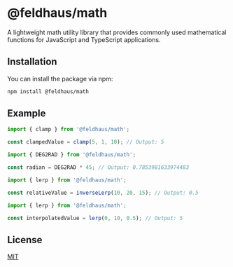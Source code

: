 # @feldhaus/math

A lightweight math utility library that provides commonly used mathematical functions for JavaScript and TypeScript applications.

## Installation

You can install the package via npm:

```bash
npm install @feldhaus/math
```

## Example

```typescript
import { clamp } from '@feldhaus/math';

const clampedValue = clamp(5, 1, 10); // Output: 5
```

```typescript
import { DEG2RAD } from '@feldhaus/math';

const radian = DEG2RAD * 45; // Output: 0.7853981633974483
```

```typescript
import { lerp } from '@feldhaus/math';

const relativeValue = inverseLerp(10, 20, 15); // Output: 0.5
```

```typescript
import { lerp } from '@feldhaus/math';

const interpolatedValue = lerp(0, 10, 0.5); // Output: 5
```

## License

[MIT](LICENSE)

